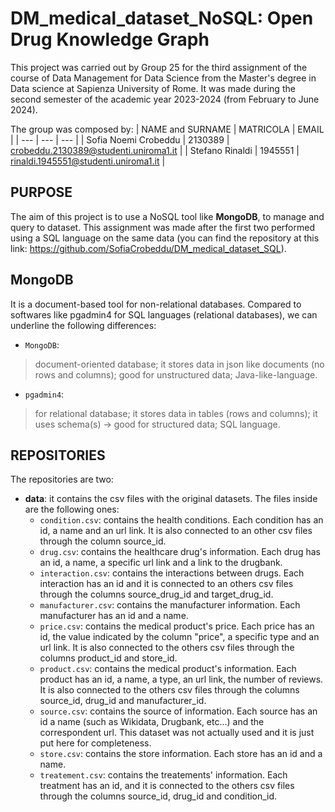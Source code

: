 # DM_medical_dataset_NoSQL: Open Drug Knowledge Graph

This project was carried out by Group 25 for the third assignment of the course of Data Management for Data Science from the Master's degree in Data science at Sapienza University of Rome. It was made during the second semester of the academic year 2023-2024 (from February to June 2024).

The group was composed by:
| NAME and SURNAME | MATRICOLA | EMAIL |
| --- | --- | --- |
| Sofia Noemi Crobeddu | 2130389 | crobeddu.2130389@studenti.uniroma1.it | 
| Stefano Rinaldi | 1945551 | rinaldi.1945551@studenti.uniroma1.it |

## PURPOSE

The aim of this project is to use a NoSQL tool like **MongoDB**, to manage and query to dataset. This assignment was made after the first two performed using a SQL language on the same data (you can find the repository at this link: https://github.com/SofiaCrobeddu/DM_medical_dataset_SQL). 

## MongoDB

It is a document-based tool for non-relational databases. Compared to softwares like pgadmin4 for SQL languages (relational databases), we can underline the following differences:
- `MongoDB`:
 > document-oriented database;
 > it stores data in json like documents (no rows and columns);
 > good for unstructured data;
 > Java-like-language.

- `pgadmin4`:
 > for relational database;
 > it stores data in tables (rows and columns);
 > it uses schema(s) → good for structured data;
 > SQL language.


## REPOSITORIES

The repositories are two:
- **data**: it contains the csv files with the original datasets. The files inside are the following ones:
  - `condition.csv`: contains the health conditions. Each condition has an id, a name and an url link. It is also connected to an other csv files through the column source_id.
  - `drug.csv`: contains the healthcare drug's information. Each drug has an id, a name, a specific url link and a link to the drugbank.
  - `interaction.csv`: contains the interactions between drugs. Each interaction has an id and it is connected to an others csv files through the columns source_drug_id and target_drug_id.
  - `manufacturer.csv`: contains the manufacturer information. Each manufacturer has an id and a name.
  - `price.csv`: contains the medical product's price. Each price has an id, the value indicated by the column "price", a specific type and an url link. It is also connected to the others csv files through the columns product_id and store_id.
  - `product.csv`: contains the medical product's information. Each product has an id, a name, a type, an url link, the number of reviews. It is also connected to the others csv files through the columns source_id, drug_id and manufacturer_id.
  - `source.csv`: contains the source of information. Each source has an id a name (such as Wikidata, Drugbank, etc...) and the correspondent url. This dataset was not actually used and it is just put here for completeness.
  - `store.csv`: contains the store information. Each store has an id and a name.
  - `treatement.csv`: contains the treatements' information. Each treatment has an id, and it is connected to the others csv files through the columns source_id, drug_id and condition_id.
